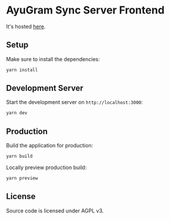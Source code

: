 # AyuGram Sync Server Frontend

It's hosted [here](https://ayusync.cloud/ui).

## Setup

Make sure to install the dependencies:

```bash
yarn install
```

## Development Server

Start the development server on `http://localhost:3000`:

```bash
yarn dev
```

## Production

Build the application for production:

```bash
yarn build
```

Locally preview production build:

```bash
yarn preview
```

## License

Source code is licensed under AGPL v3.
